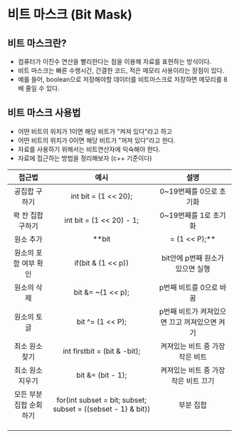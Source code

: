 # 비트 마스크 (Bit Mask)

## 비트 마스크란?
 - 컴퓨터가 이진수 연산을 빨리한다는 점을 이용해 자료를 표현하는 방식이다.
 - 비트 마스크는 빠른 수행시간, 간결한 코드, 적은 메모리 사용이라는 장점이 있다.
 - 예를 들어, boolean으로 저장해야할 데이터를 비트마스크로 저장하면 메모리를 8배 줄일 수 있다.

## 비트 마스크 사용법
- 어떤 비트의 위치가 1이면 해당 비트가 "켜져 있다"라고 하고
- 어떤 비트의 위치가 0이면 해당 비트가 "꺼져 있다"라고 한다.
- 자료를 사용하기 위해서는 비트연산자에 익숙해야 한다.
- 자료에 접근하는 방법을 정리해보자 (c++ 기준이다)

|접근법|예시|설명|
|:---:|:---:|:---:|
|공집합 구하기|int bit = (1 << 20); |0~19번째를 0으로 초기화|
|꽉 찬 집합 구하기|int bit  = (1 << 20) - 1; | 0~19번째를 1로 초기화| 
|원소 추가| **bit |= (1 << P);** |p번 비트를 1로 바꿈|
|원소의 포함 여부 확인|if(bit & (1 << p)) | bit안에 p번째 원소가 있으면 실행|
|원소의 삭제| bit &= ~(1 << p); | p번째 비트를 0으로 바꿈 |
|원소의 토글| bit ^= (1 << P); | p번째 비트가 켜져있으면 끄고 꺼져있으면 켜기 |
|최소 원소 찾기|int firstbit = (bit & -bit); |켜져있는 비트 중 가장 작은 비트 |
|최소 원소 지우기| bit &= (bit - 1); |켜져있는 비트 중 가장 작은 비트 끄기 |
|모든 부분 집합 순회하기|for(int subset = bit; subset; subset = ((sebset - 1) & bit))| 부분 집합 |
| | | |
| | | |
| | | |
